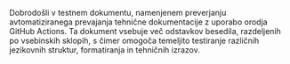 Dobrodošli v testnem dokumentu, namenjenem preverjanju avtomatiziranega prevajanja tehnične dokumentacije z uporabo orodja GitHub Actions.
Ta dokument vsebuje več odstavkov besedila, razdeljenih po vsebinskih sklopih, s čimer omogoča temeljito testiranje različnih jezikovnih struktur, formatiranja in tehničnih izrazov.
